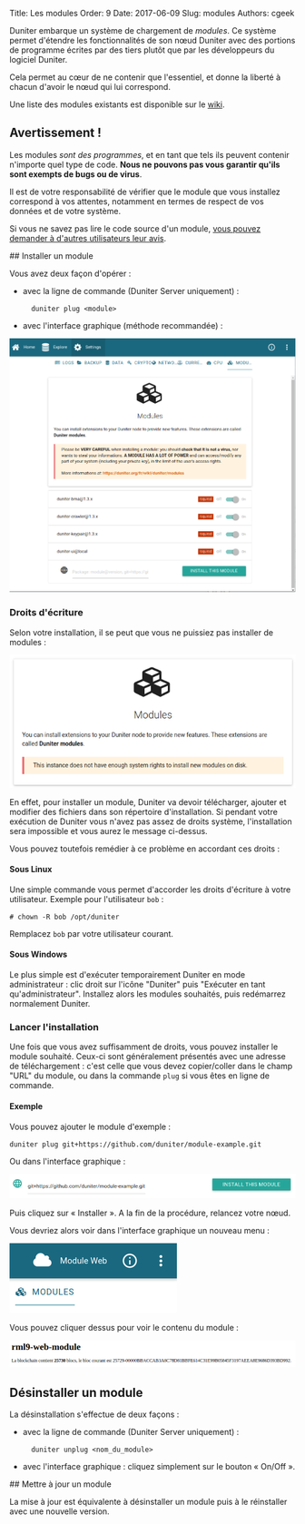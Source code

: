 Title: Les modules
Order: 9
Date: 2017-06-09
Slug: modules
Authors: cgeek

Duniter embarque un système de chargement de *modules*. Ce système permet d'étendre les fonctionnalités de son nœud Duniter avec des portions de programme écrites par des tiers plutôt que par les développeurs du logiciel Duniter.

Cela permet au cœur de ne contenir que l'essentiel, et donne la liberté à chacun d'avoir le nœud qui lui correspond.

Une liste des modules existants est disponible sur le [wiki](../duniter/liste-modules).

## Avertissement !

Les modules *sont des programmes*, et en tant que tels ils peuvent contenir n'importe quel type de code. **Nous ne pouvons pas vous garantir qu'ils sont exempts de bugs ou de virus**.

Il est de votre responsabilité de vérifier que le module que vous installez correspond à vos attentes, notamment en termes de respect de vos données et de votre système.

Si vous ne savez pas lire le code source d'un module, [vous pouvez demander à d'autres utilisateurs leur avis](https://forum.duniter.org/c/dev/modules).

## Installer un module

Vous avez deux façon d'opérer :

* avec la ligne de commande (Duniter Server uniquement) : 


        duniter plug <module>

* avec l'interface graphique (méthode recommandée) : 

![](../../../images/modules/modules_ui.png)
    
### Droits d'écriture

Selon votre installation, il se peut que vous ne puissiez pas installer de modules : 

![](../../../images/modules/modules_droits.png)

En effet, pour installer un module, Duniter va devoir télécharger, ajouter et modifier des fichiers dans son répertoire d'installation. Si pendant votre exécution de Duniter vous n'avez pas assez de droits système, l'installation sera impossible et vous aurez le message ci-dessus.

Vous pouvez toutefois remédier à ce problème en accordant ces droits : 

#### Sous Linux

Une simple commande vous permet d'accorder les droits d'écriture à votre utilisateur. Exemple pour l'utilisateur `bob` :

    # chown -R bob /opt/duniter
    
Remplacez `bob` par votre utilisateur courant.

#### Sous Windows

Le plus simple est d'exécuter temporairement Duniter en mode administrateur : clic droit sur l'icône "Duniter" puis "Exécuter en tant qu'administrateur". Installez alors les modules souhaités, puis redémarrez normalement Duniter.

### Lancer l'installation

Une fois que vous avez suffisamment de droits, vous pouvez installer le module souhaité. Ceux-ci sont généralement présentés avec une adresse de téléchargement : c'est celle que vous devez copier/coller dans le champ "URL" du module, ou dans la commande `plug` si vous êtes en ligne de commande.

#### Exemple 

Vous pouvez ajouter le module d'exemple :

    duniter plug git+https://github.com/duniter/module-example.git
    
Ou dans l'interface graphique : 

![](../../../images/modules/modules_install.png)

Puis cliquez sur « Installer ». A la fin de la procédure, relancez votre nœud.

Vous devriez alors voir dans l'interface graphique un nouveau menu :

![](../../../images/modules/modules_menu.png)

Vous pouvez cliquer dessus pour voir le contenu du module :

![](../../../images/modules/modules_resultat.png)

## Désinstaller un module

La désinstallation s'effectue de deux façons : 

* avec la ligne de commande (Duniter Server uniquement) : 


        duniter unplug <nom_du_module>

* avec l'interface graphique : cliquez simplement sur le bouton « On/Off ».

## Mettre à jour un module

La mise à jour est équivalente à désinstaller un module puis à le réinstaller avec une nouvelle version.
